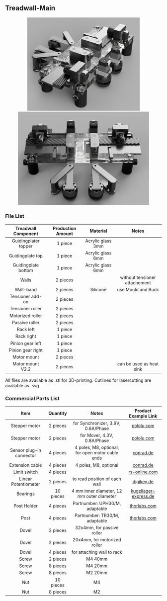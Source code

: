 ## Treadwall-Main

<p align="center">
  <img src="./images/Treadwall_2.png" height="300">
  <img src="./images/Treadwall_4.png" height="300">
</p>

### File List
| Treadwall Component | Production Amount | Material | Notes |
| :---: | :---: | :---: | :---: |
| Guidingplater topper | 1 piece | Acrylic glass 3mm |  |
| Guidingplate top | 1 piece | Acrylic glass 6mm |  |
| Guidingplate bottom | 1 piece | Acrylic glass 6mm |  |
| Walls | 2 pieces |  | without tensioner attachement |
| Wall-band | 2 pieces | Silicone | use Mould and Buck |
| Tensioner add-on | 2 pieces |  |  |
| Tensioner roller | 2 pieces |  |  |
| Motorized roller | 2 pieces |  |
| Passive roller | 2 pieces |  |  |
| Rack left | 1 piece |  |  |
| Rack right | 1 piece |  |  |
| Pinion gear left | 1 piece |  |  |
| Pinion gear right | 1 piece |  |  |
| Motor mount | 2 pieces |  |  |
| Motor mount V2.2 | 2 pieces |  | can be used as heat sink |

All files are available as .stl for 3D-printing. Cutlines for lasercutting are available as .svg

### Commercial Parts List
| Item | Quantity | Notes | Product Example Link |
| :---: | :---: | :---: | :---: |
| Stepper motor | 2 pieces | for Synchronizer, 3.9V, 0.6A/Phase | [pololu.com](https://www.pololu.com/product/1204) |
| Stepper motor | 2 pieces | for Mover, 4.3V, 0.8A/Phase | [pololu.com](https://www.pololu.com/product/2256) |
| Sensor plug-in connector | 4 pieces | 4 poles, M8, optional, for open motor cable ends | [conrad.de](https://www.conrad.de/de/p/phoenix-contact-1441037-sensor-aktor-steckverbinder-unkonfektioniert-m8-stecker-gerade-polzahl-4-1-st-589885.html?refresh=true) |
| Extension cable | 4 pieces | 4 poles, M8, optional | [conrad.de](https://www.conrad.de/de/p/bkl-electronic-2700038-sensor-aktor-verlaengerungsleitung-m8-stecker-gerade-auf-kupplung-gerade-2-m-polzahl-4-1-st-2807268.html) |
| Limit switch | 4 pieces |  | [rs-online.com](https://de.rs-online.com/web/p/mikroschalter/6821500) |
| Linear Potentiometer | 2 pieces | to read position of each wall | [digikey.de](https://www.digikey.de/de/products/detail/alps-alpine/RS45111A900F/19529172?srsltid=AfmBOoqe_ibpDdC7ibSj-AWdjissQJESolceGMemrtyWqWWEwYaIySdd) |
| Bearings | 10 pieces | 4 mm inner diameter, 12 mm outer diameter | [kugellager-express.de](https://www.kugellager-express.de/miniatur-kugellager-604-zz-4x12x4-mm) |
| Post Holder | 4 pieces | Partnumber: UPH30/M, adaptable | [thorlabs.com](https://www.thorlabs.com/newgrouppage9.cfm?objectgroup_id=1982) |
| Post | 4 pieces | Partnumber: TR30/M, adaptable | [thorlabs.com](https://www.thorlabs.com/newgrouppage9.cfm?objectgroup_id=1266) |
| Dovel | 2 pieces | 32x4mm, for passive roller |  |
| Dovel | 2 pieces | 20x4mm, for motorized roller |  |
| Dovel | 4 pieces | for attaching wall to rack |  |
| Screw | 2 pieces | M4 40mm |  |
| Screw | 8 pieces | M4 20mm |  |
| Screw | 8 pieces | M2 20mm |  |
| Nut | 10 pieces | M4 |  |
| Nut | 8 pieces | M2 |  |
